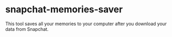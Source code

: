# snapchat-memories-saver
This tool saves all your memories to your computer after you download your data from Snapchat.
